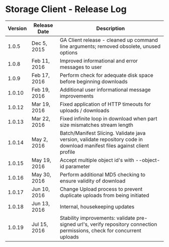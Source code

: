 # Storage Client - Release Log

 Version | Release Date | Description
 --- | --- | ---
1.0.5 | Dec 5, 2015 | GA Client release - cleaned up command line arguments; removed obsolete, unused options
1.0.8 | Feb 11, 2016 | Improved informational and error messages to user
1.0.9 | Feb 17, 2016 | Perform check for adequate disk space before beginning downloads
1.0.10 | Feb 19, 2016 | Additional user informational message improvements
1.0.12 | Mar 19, 2016 | Fixed application of HTTP timeouts for uploads / downloads
1.0.13 | Mar 22, 2016 | Fixed infinite loop in download when part size mismatches stream length
1.0.14 | May 2, 2016 | Batch/Manifest Slicing. Validate java version, validate repository code in download manifest files against client profile
1.0.15 | May 19, 2016 | Accept multiple object id's with --object-id parameter
1.0.16 | May 30, 2016 | Perform additional MD5 checking to ensure validity of download 
1.0.17 | Jun 10, 2016 | Change Upload process to prevent duplicate uploads from being initiated
1.0.18 | Jun 13, 2016 | Internal, housekeeping updates
1.0.19 | Jul 15, 2016 | Stability improvements: validate pre-signed url's, verify repository connection permissions, check for concurrent uploads


